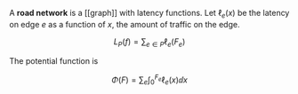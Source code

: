A **road network** is a [[graph]] with latency functions. Let $\ell_e(x)$ be the latency on edge $e$ as a function of $x$, the amount of traffic on the edge.

$$
L_P(f) = \sum_{e \in P}\ell_e(F_e)
$$

The potential function is

$$
\Phi(F) = \sum_e \int_0^{F_e} \ell_e(x) \dd{x}
$$